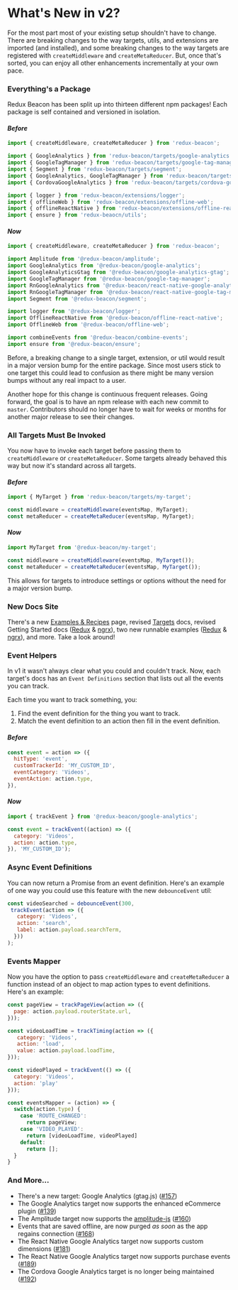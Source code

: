 # What's New in v2?

For the most part most of your existing setup shouldn't have to change. There
are breaking changes to the way targets, utils, and extensions are imported (and
installed), and some breaking changes to the way targets are registered with
`createMiddleware` and `createMetaReducer`. But, once that's sorted, you can
enjoy all other enhancements incrementally at your own pace.

### Everything's a Package

Redux Beacon has been split up into thirteen different npm packages! Each
package is self contained and versioned in isolation.

#### _Before_

```js
import { createMiddleware, createMetaReducer } from 'redux-beacon';

import { GoogleAnalytics } from 'redux-beacon/targets/google-analytics';
import { GoogleTagManager } from 'redux-beacon/targets/google-tag-manager';
import { Segment } from 'redux-beacon/targets/segment';
import { GoogleAnalytics, GoogleTagManager } from 'redux-beacon/targets/react-native';
import { CordovaGoogleAnalytics } from 'redux-beacon/targets/cordova-google-analytics';

import { logger } from 'redux-beacon/extensions/logger';
import { offlineWeb } from 'redux-beacon/extensions/offline-web';
import { offlineReactNative } from 'redux-beacon/extensions/offline-react-native';
import { ensure } from 'redux-beaocn/utils';
```

#### _Now_

```js
import { createMiddleware, createMetaReducer } from 'redux-beacon';

import Amplitude from '@redux-beacon/amplitude';
import GoogleAnalytics from '@redux-beacon/google-analytics';
import GoogleAnalyticsGtag from '@redux-beacon/google-analytics-gtag';
import GoogleTagManager from '@redux-beacon/google-tag-manager';
import RnGoogleAnalytics from '@redux-beacon/react-native-google-analytics';
import RnGoogleTagManager from '@redux-beacon/react-native-google-tag-manager';
import Segment from '@redux-beacon/segment';

import logger from '@redux-beacon/logger';
import OfflineReactNative from '@redux-beacon/offline-react-native';
import OfflineWeb from '@redux-beacon/offline-web';

import combineEvents from '@redux-beacon/combine-events';
import ensure from '@redux-beacon/ensure';
```

Before, a breaking change to a single target, extension, or util would result in
a major version bump for the entire package. Since most users stick to one
target this could lead to confusion as there might be many version bumps without
any real impact to a user.

Another hope for this change is continuous frequent releases. Going forward, the
goal is to have an npm release with each new commit to `master`. Contributors
should no longer have to wait for weeks or months for another major release to
see their changes.

### All Targets Must Be Invoked

You now have to invoke each target before passing them to `createMiddleware` or
`createMetaReducer`. Some targets already behaved this way but now it's standard
across all targets.

#### _Before_

```js
import { MyTarget } from 'redux-beacon/targets/my-target';

const middleware = createMiddleware(eventsMap, MyTarget);
const metaReducer = createMetaReducer(eventsMap, MyTarget);
```

#### _Now_

```js
import MyTarget from '@redux-beacon/my-target';

const middleware = createMiddleware(eventsMap, MyTarget());
const metaReducer = createMetaReducer(eventsMap, MyTarget());
```

This allows for targets to introduce settings or options without the need for a
major version bump.

### New Docs Site

There's a new [Examples & Recipes](https://rangle.gitbook.io/redux-beacon/examples-and-recipes) page,
revised [Targets](https://rangle.gitbook.io/redux-beacon/targets) docs, revised Getting Started docs ([Redux](https://rangle.gitbook.io/redux-beacon/getting-started-redux) &
[ngrx](https://rangle.gitbook.io/redux-beacon/getting-started-ngrx)), two new
runnable examples
([Redux](https://codesandbox.io/s/4xkkp8n419) &
[ngrx](https://github.com/rangle/redux-beacon/tree/master/examples/ngrx-store)),
and more. Take a look around!

### Event Helpers

In v1 it wasn't always clear what you could and couldn't track. Now, each
target's docs has an `Event Definitions` section that lists out all the events
you can track.

Each time you want to track something, you:

  1. Find the event definition for the thing you want to track.
  2. Match the event definition to an action then fill in the event
     definition.

#### _Before_
```js
const event = action => ({
  hitType: 'event',
  customTrackerId: 'MY_CUSTOM_ID',
  eventCategory: 'Videos',
  eventAction: action.type,
}),
```
#### _Now_

```js
import { trackEvent } from '@redux-beacon/google-analytics';

const event = trackEvent((action) => ({
  category: 'Videos',
  action: action.type,
}), 'MY_CUSTOM_ID');
```

### Async Event Definitions

You can now return a Promise from an event definition. Here's an example of one
way you could use this feature with the new `debounceEvent` util:

```js
const videoSearched = debounceEvent(300,
 trackEvent(action => ({
   category: 'Videos',
   action: 'search',
   label: action.payload.searchTerm,
  }))
);
```

### Events Mapper

Now you have the option to pass `createMiddleware` and `createMetaReducer` a
function instead of an object to map action types to event
definitions. Here's an example:

```js
const pageView = trackPageView(action => ({
  page: action.payload.routerState.url,
}));

const videoLoadTime = trackTiming(action => ({
   category: 'Videos',
   action: 'load',
   value: action.payload.loadTime,
}));

const videoPlayed = trackEvent(() => ({
  category: 'Videos',
  action: 'play'
}));

const eventsMapper = (action) => {
  switch(action.type) {
    case 'ROUTE_CHANGED':
      return pageView;
    case 'VIDEO_PLAYED':
      return [videoLoadTime, videoPlayed]
    default:
      return [];
  }
}
```

### And More...

 - There's a new target: Google Analytics (gtag.js) ([#157](https://github.com/rangle/redux-beacon/pull/157))
 - The Google Analytics target now supports the enhanced eCommerce plugin ([#139](https://github.com/rangle/redux-beacon/pull/139))
 - The Amplitude target now supports the [amplitude-js](https://www.npmjs.com/package/amplitude-js) ([#160](https://github.com/rangle/redux-beacon/pull/160))
 - Events that are saved offline, are now purged _as soon_ as the app regains connection ([#168](https://github.com/rangle/redux-beacon/pull/168))
 - The React Native Google Analytics target now supports custom dimensions ([#181](https://github.com/rangle/redux-beacon/pull/181))
 - The React Native Google Analytics target now supports purchase events ([#189](https://github.com/rangle/redux-beacon/pull/189))
 - The Cordova Google Analytics target is no longer being maintained ([#192](https://github.com/rangle/redux-beacon/pull/192))
